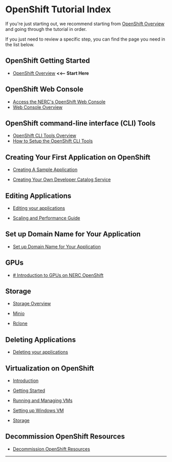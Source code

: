 # OpenShift Tutorial Index

If you're just starting out, we recommend starting from [OpenShift Overview](get-started/openshift-overview.md)
and going through the tutorial in order.

If you just need to review a specific step, you can find the page you need in
the list below.

## OpenShift Getting Started

-   [OpenShift Overview](get-started/openshift-overview.md)
    **<<-- Start Here**

## OpenShift Web Console

-   [Access the NERC's OpenShift Web Console](logging-in/access-the-openshift-web-console.md)
-   [Web Console Overview](logging-in/web-console-overview.md)

## OpenShift command-line interface (CLI) Tools

-   [OpenShift CLI Tools Overview](logging-in/the-openshift-cli.md)
-   [How to Setup the OpenShift CLI Tools](logging-in/setup-the-openshift-cli.md)

## Creating Your First Application on OpenShift

-   [Creating A Sample Application](applications/creating-a-sample-application.md)

-   [Creating Your Own Developer Catalog Service](applications/creating-your-own-developer-catalog-service.md)

## Editing Applications

-   [Editing your applications](applications/editing-applications.md)

-   [Scaling and Performance Guide](applications/scaling-and-performance-guide.md)

## Set up Domain Name for Your Application

-   [Set up Domain Name for Your Application](domain-name-system/domain-name-for-your-application.md)

## GPUs

-   [# Introduction to GPUs on NERC OpenShift](gpus/intro-to-gpus-on-nerc-ocp.md)

## Storage

-   [Storage Overview](storage/storage-overview.md)

-   [Minio](storage/minio.md)

-   [Rclone](storage/Rclone.md)

## Deleting Applications

-   [Deleting your applications](applications/deleting-applications.md)

## Virtualization on OpenShift

-   [Introduction](virtualization/intro-virtualization-on-openshift.md)

-   [Getting Started](virtualization/getting-started.md)

-   [Running and Managing VMs](virtualization/running-and-managing-vms.md)

-   [Setting up Windows VM](virtualization/windows-vm.md)

-   [Storage](virtualization/storage.md)

## Decommission OpenShift Resources

-   [Decommission OpenShift Resources](decommission/decommission-openshift-resources.md)

---
